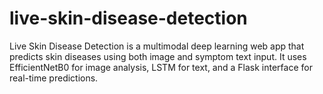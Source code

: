 # live-skin-disease-detection
Live Skin Disease Detection is a multimodal deep learning web app that predicts skin diseases using both image and symptom text input. It uses EfficientNetB0 for image analysis, LSTM for text, and a Flask interface for real-time predictions.
